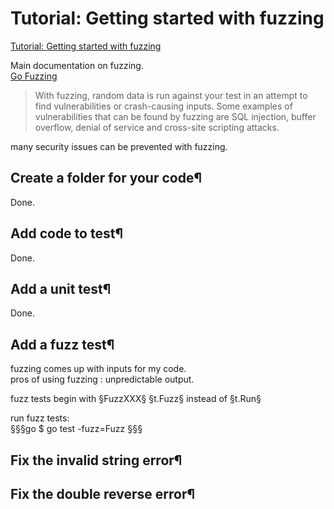 # Tutorial: Getting started with fuzzing
[Tutorial: Getting started with fuzzing](https://go.dev/doc/tutorial/fuzz)  

Main documentation on fuzzing.  
[Go Fuzzing](https://go.dev/doc/security/fuzz/#glossary)  

> With fuzzing, random data is run against your test in an attempt to find vulnerabilities or crash-causing inputs. 
> Some examples of vulnerabilities that can be found by fuzzing are 
> SQL injection, 
> buffer overflow, 
> denial of service and 
> cross-site scripting attacks.

many security issues can be prevented with fuzzing.  

## Create a folder for your code¶
Done.  

## Add code to test¶
Done.  

## Add a unit test¶
Done.  

## Add a fuzz test¶
fuzzing comes up with inputs for my code.  
pros of using fuzzing : unpredictable output.  

fuzz tests begin with §FuzzXXX§
§t.Fuzz§ instead of §t.Run§

run fuzz tests:  
§§§go
$ go test -fuzz=Fuzz
§§§

## Fix the invalid string error¶

## Fix the double reverse error¶
